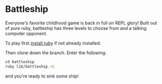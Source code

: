 # Battleship

Everyone's favorite childhood game is back in full on REPL glory! Built out of pure ruby, battleship has three levels to choose from and a talking computer opponent.

To play first [install ruby](https://www.ruby-lang.org/en/documentation/installation/) if not already installed.

Then clone down the branch. Enter the following:

``` ruby
cd battleship
ruby lib/battleship.rb
```
and you're ready to sink some ship!
